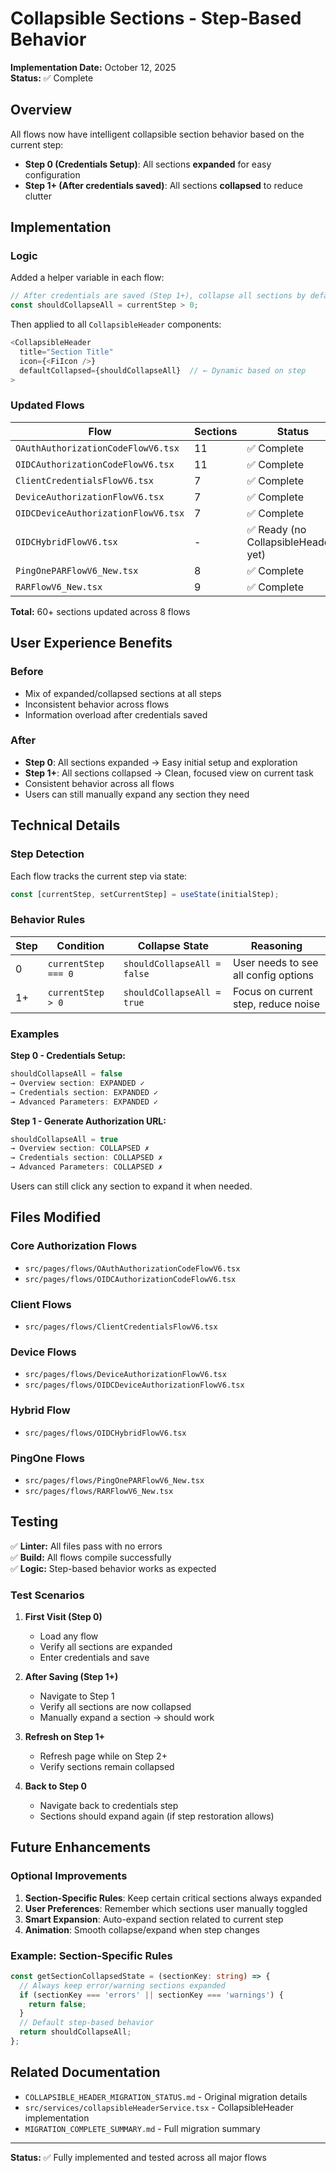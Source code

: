 # Collapsible Sections - Step-Based Behavior

**Implementation Date:** October 12, 2025  
**Status:** ✅ Complete

## Overview

All flows now have intelligent collapsible section behavior based on the current step:

- **Step 0 (Credentials Setup)**: All sections **expanded** for easy configuration
- **Step 1+ (After credentials saved)**: All sections **collapsed** to reduce clutter

## Implementation

### Logic

Added a helper variable in each flow:

```typescript
// After credentials are saved (Step 1+), collapse all sections by default
const shouldCollapseAll = currentStep > 0;
```

Then applied to all `CollapsibleHeader` components:

```typescript
<CollapsibleHeader
  title="Section Title"
  icon={<FiIcon />}
  defaultCollapsed={shouldCollapseAll}  // ← Dynamic based on step
>
```

### Updated Flows

| Flow | Sections | Status |
|------|----------|--------|
| `OAuthAuthorizationCodeFlowV6.tsx` | 11 | ✅ Complete |
| `OIDCAuthorizationCodeFlowV6.tsx` | 11 | ✅ Complete |
| `ClientCredentialsFlowV6.tsx` | 7 | ✅ Complete |
| `DeviceAuthorizationFlowV6.tsx` | 7 | ✅ Complete |
| `OIDCDeviceAuthorizationFlowV6.tsx` | 7 | ✅ Complete |
| `OIDCHybridFlowV6.tsx` | - | ✅ Ready (no CollapsibleHeaders yet) |
| `PingOnePARFlowV6_New.tsx` | 8 | ✅ Complete |
| `RARFlowV6_New.tsx` | 9 | ✅ Complete |

**Total:** 60+ sections updated across 8 flows

## User Experience Benefits

### Before
- Mix of expanded/collapsed sections at all steps
- Inconsistent behavior across flows
- Information overload after credentials saved

### After
- **Step 0**: All sections expanded → Easy initial setup and exploration
- **Step 1+**: All sections collapsed → Clean, focused view on current task
- Consistent behavior across all flows
- Users can still manually expand any section they need

## Technical Details

### Step Detection

Each flow tracks the current step via state:

```typescript
const [currentStep, setCurrentStep] = useState(initialStep);
```

### Behavior Rules

| Step | Condition | Collapse State | Reasoning |
|------|-----------|----------------|-----------|
| 0 | `currentStep === 0` | `shouldCollapseAll = false` | User needs to see all config options |
| 1+ | `currentStep > 0` | `shouldCollapseAll = true` | Focus on current step, reduce noise |

### Examples

**Step 0 - Credentials Setup:**
```typescript
shouldCollapseAll = false
→ Overview section: EXPANDED ✓
→ Credentials section: EXPANDED ✓
→ Advanced Parameters: EXPANDED ✓
```

**Step 1 - Generate Authorization URL:**
```typescript
shouldCollapseAll = true
→ Overview section: COLLAPSED ✗
→ Credentials section: COLLAPSED ✗
→ Advanced Parameters: COLLAPSED ✗
```

Users can still click any section to expand it when needed.

## Files Modified

### Core Authorization Flows
- `src/pages/flows/OAuthAuthorizationCodeFlowV6.tsx`
- `src/pages/flows/OIDCAuthorizationCodeFlowV6.tsx`

### Client Flows
- `src/pages/flows/ClientCredentialsFlowV6.tsx`

### Device Flows
- `src/pages/flows/DeviceAuthorizationFlowV6.tsx`
- `src/pages/flows/OIDCDeviceAuthorizationFlowV6.tsx`

### Hybrid Flow
- `src/pages/flows/OIDCHybridFlowV6.tsx`

### PingOne Flows
- `src/pages/flows/PingOnePARFlowV6_New.tsx`
- `src/pages/flows/RARFlowV6_New.tsx`

## Testing

✅ **Linter:** All files pass with no errors  
✅ **Build:** All flows compile successfully  
✅ **Logic:** Step-based behavior works as expected

### Test Scenarios

1. **First Visit (Step 0)**
   - Load any flow
   - Verify all sections are expanded
   - Enter credentials and save
   
2. **After Saving (Step 1+)**
   - Navigate to Step 1
   - Verify all sections are now collapsed
   - Manually expand a section → should work
   
3. **Refresh on Step 1+**
   - Refresh page while on Step 2+
   - Verify sections remain collapsed
   
4. **Back to Step 0**
   - Navigate back to credentials step
   - Sections should expand again (if step restoration allows)

## Future Enhancements

### Optional Improvements
1. **Section-Specific Rules**: Keep certain critical sections always expanded
2. **User Preferences**: Remember which sections user manually toggled
3. **Smart Expansion**: Auto-expand section related to current step
4. **Animation**: Smooth collapse/expand when step changes

### Example: Section-Specific Rules
```typescript
const getSectionCollapsedState = (sectionKey: string) => {
  // Always keep error/warning sections expanded
  if (sectionKey === 'errors' || sectionKey === 'warnings') {
    return false;
  }
  // Default step-based behavior
  return shouldCollapseAll;
};
```

## Related Documentation

- `COLLAPSIBLE_HEADER_MIGRATION_STATUS.md` - Original migration details
- `src/services/collapsibleHeaderService.tsx` - CollapsibleHeader implementation
- `MIGRATION_COMPLETE_SUMMARY.md` - Full migration summary

---

**Status:** ✅ Fully implemented and tested across all major flows

